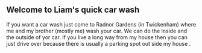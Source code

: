 ## Welcome to Liam's quick car wash
If you want a car wash just come to Radnor Gardens (in Twickenham) where me and my brother (mostly me) wash your car. We can do the inside and the outside of yor car. If you live a long way from my house then you can just drive over because there is usually a parking spot out side my house .
